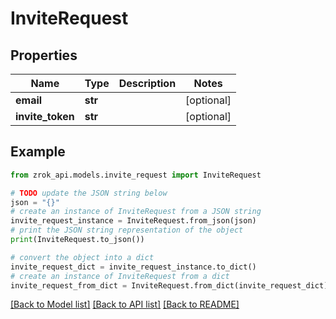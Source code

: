 # InviteRequest


## Properties

Name | Type | Description | Notes
------------ | ------------- | ------------- | -------------
**email** | **str** |  | [optional] 
**invite_token** | **str** |  | [optional] 

## Example

```python
from zrok_api.models.invite_request import InviteRequest

# TODO update the JSON string below
json = "{}"
# create an instance of InviteRequest from a JSON string
invite_request_instance = InviteRequest.from_json(json)
# print the JSON string representation of the object
print(InviteRequest.to_json())

# convert the object into a dict
invite_request_dict = invite_request_instance.to_dict()
# create an instance of InviteRequest from a dict
invite_request_from_dict = InviteRequest.from_dict(invite_request_dict)
```
[[Back to Model list]](../README.md#documentation-for-models) [[Back to API list]](../README.md#documentation-for-api-endpoints) [[Back to README]](../README.md)


